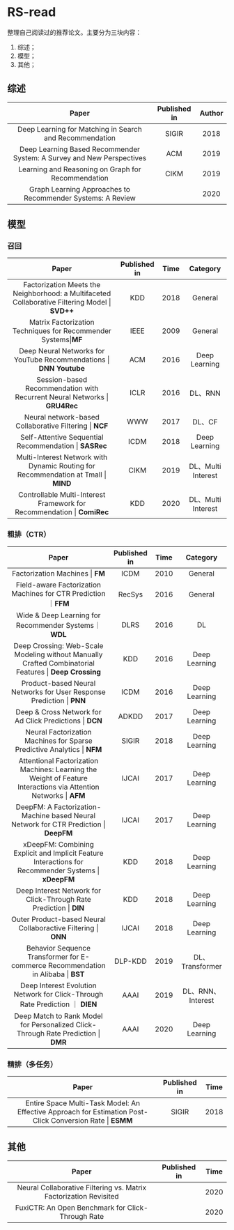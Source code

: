 # RS-read

整理自己阅读过的推荐论文。主要分为三块内容：

1. 综述；
2. 模型；
3. 其他；



## 综述

|                            Paper                             | Published in | Author |
| :----------------------------------------------------------: | :----------: | :----: |
|   Deep Learning for Matching in Search and Recommendation    |    SIGIR     |  2018  |
| Deep Learning Based Recommender System: A Survey and New Perspectives |     ACM      |  2019  |
|      Learning and Reasoning on Graph for Recommendation      |     CIKM     |  2019  |
|  Graph Learning Approaches to Recommender Systems: A Review  |              |  2020  |



## 模型

### 召回

|                            Paper                             | Published in | Time |      Category      |
| :----------------------------------------------------------: | :----------: | :--: | :----------------: |
| Factorization Meets the Neighborhood: a Multifaceted Collaborative Filtering Model \| **SVD++** |     KDD      | 2018 |      General       |
| Matrix Factorization Techniques for Recommender Systems\|**MF** |     IEEE     | 2009 |      General       |
| Deep Neural Networks for YouTube Recommendations \| **DNN Youtube** |     ACM      | 2016 |   Deep Learning    |
| Session-based Recommendation with Recurrent Neural Networks \| **GRU4Rec** |     ICLR     | 2016 |      DL、RNN       |
|   Neural network-based Collaborative Filtering \| **NCF**    |     WWW      | 2017 |       DL、CF       |
|    Self-Attentive Sequential Recommendation \| **SASRec**    |     ICDM     | 2018 |   Deep Learning    |
| Multi-Interest Network with Dynamic Routing for Recommendation  at Tmall \| **MIND** |     CIKM     | 2019 | DL、Multi Interest |
| Controllable Multi-Interest Framework for Recommendation \| **ComiRec** |     KDD      | 2020 | DL、Multi Interest |



### 粗排（CTR）

|                            Paper                             | Published in | Time |     Category      |
| :----------------------------------------------------------: | :----------: | :--: | :---------------: |
|               Factorization Machines \| **FM**               |     ICDM     | 2010 |      General      |
| Field-aware Factorization Machines for CTR Prediction｜**FFM** |    RecSys    | 2016 |      General      |
|    Wide & Deep Learning for Recommender Systems｜**WDL**     |     DLRS     | 2016 |        DL         |
| Deep Crossing: Web-Scale Modeling without Manually Crafted Combinatorial Features \| **Deep Crossing** |     KDD      | 2016 |   Deep Learning   |
| Product-based Neural Networks for User Response Prediction \| **PNN** |     ICDM     | 2016 |   Deep Learning   |
|   Deep & Cross Network for Ad Click Predictions \| **DCN**   |    ADKDD     | 2017 |   Deep Learning   |
| Neural Factorization Machines for Sparse Predictive Analytics \| **NFM** |    SIGIR     | 2018 |   Deep Learning   |
| Attentional Factorization Machines: Learning the Weight of Feature Interactions via Attention Networks \| **AFM** |    IJCAI     | 2017 |   Deep Learning   |
| DeepFM: A Factorization-Machine based Neural Network for CTR Prediction \| **DeepFM** |    IJCAI     | 2017 |   Deep Learning   |
| xDeepFM: Combining Explicit and Implicit Feature Interactions for Recommender Systems \| **xDeepFM** |     KDD      | 2018 |   Deep Learning   |
| Deep Interest Network for Click-Through Rate Prediction \| **DIN** |     KDD      | 2018 |   Deep Learning   |
| Outer Product-based Neural Collaboractive Filtering \| **ONN** |    IJCAI     | 2018 |   Deep Learning   |
| Behavior Sequence Transformer for E-commerce Recommendation in Alibaba \| **BST** |   DLP-KDD    | 2019 |  DL、Transformer  |
| Deep Interest Evolution Network for Click-Through Rate Prediction ｜ **DIEN** |     AAAI     | 2019 | DL、RNN、Interest |
| Deep Match to Rank Model for Personalized Click-Through Rate Prediction \| **DMR** |     AAAI     | 2020 |   Deep Learning   |



### 精排（多任务）

|                            Paper                             | Published in | Time |
| :----------------------------------------------------------: | :----------: | :--: |
| Entire Space Multi-Task Model: An Effective Approach for Estimation Post-Click Conversion Rate \| **ESMM** |    SIGIR     | 2018 |



## 其他

|                            Paper                             | Published in | Time |
| :----------------------------------------------------------: | :----------: | :--: |
| Neural Collaborative Filtering vs. Matrix Factorization Revisited |              | 2020 |
|      FuxiCTR: An Open Benchmark for Click-Through Rate       |              | 2020 |

